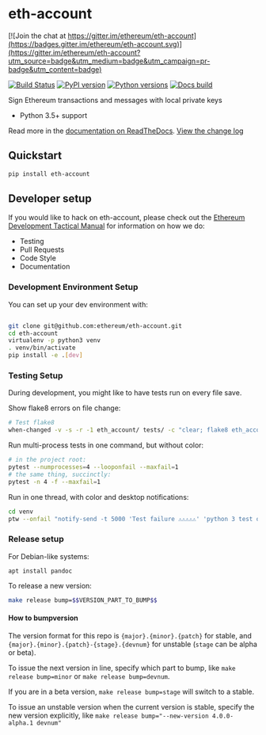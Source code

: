 # eth-account

[![Join the chat at https://gitter.im/ethereum/eth-account](https://badges.gitter.im/ethereum/eth-account.svg)](https://gitter.im/ethereum/eth-account?utm_source=badge&utm_medium=badge&utm_campaign=pr-badge&utm_content=badge)

[![Build Status](https://travis-ci.org/ethereum/eth-account.png)](https://travis-ci.org/ethereum/eth-account)
[![PyPI version](https://badge.fury.io/py/eth-account.svg)](https://badge.fury.io/py/eth-account)
[![Python versions](https://img.shields.io/pypi/pyversions/eth-account.svg)](https://pypi.python.org/pypi/eth-account)
[![Docs build](https://readthedocs.org/projects/eth-account/badge/?version=latest)](http://eth-account.readthedocs.io/en/latest/?badge=latest)
   

Sign Ethereum transactions and messages with local private keys

* Python 3.5+ support

Read more in the [documentation on ReadTheDocs](http://eth-account.readthedocs.io/). [View the change log](http://eth-account.readthedocs.io/en/latest/releases.html)

## Quickstart

```sh
pip install eth-account
```

## Developer setup

If you would like to hack on eth-account, please check out the
[Ethereum Development Tactical Manual](https://github.com/pipermerriam/ethereum-dev-tactical-manual)
for information on how we do:

- Testing
- Pull Requests
- Code Style
- Documentation

### Development Environment Setup

You can set up your dev environment with:

```sh

git clone git@github.com:ethereum/eth-account.git
cd eth-account
virtualenv -p python3 venv
. venv/bin/activate
pip install -e .[dev]
```

### Testing Setup

During development, you might like to have tests run on every file save.

Show flake8 errors on file change:

```sh
# Test flake8
when-changed -v -s -r -1 eth_account/ tests/ -c "clear; flake8 eth_account tests && echo 'flake8 success' || echo 'error'"
```

Run multi-process tests in one command, but without color:

```sh
# in the project root:
pytest --numprocesses=4 --looponfail --maxfail=1
# the same thing, succinctly:
pytest -n 4 -f --maxfail=1
```

Run in one thread, with color and desktop notifications:

```sh
cd venv
ptw --onfail "notify-send -t 5000 'Test failure ⚠⚠⚠⚠⚠' 'python 3 test on eth-account failed'" ../tests ../eth_account
```

### Release setup

For Debian-like systems:
```
apt install pandoc
```

To release a new version:

```sh
make release bump=$$VERSION_PART_TO_BUMP$$
```

#### How to bumpversion

The version format for this repo is `{major}.{minor}.{patch}` for stable, and
`{major}.{minor}.{patch}-{stage}.{devnum}` for unstable (`stage` can be alpha or beta).

To issue the next version in line, specify which part to bump,
like `make release bump=minor` or `make release bump=devnum`.

If you are in a beta version, `make release bump=stage` will switch to a stable.

To issue an unstable version when the current version is stable, specify the
new version explicitly, like `make release bump="--new-version 4.0.0-alpha.1 devnum"`
